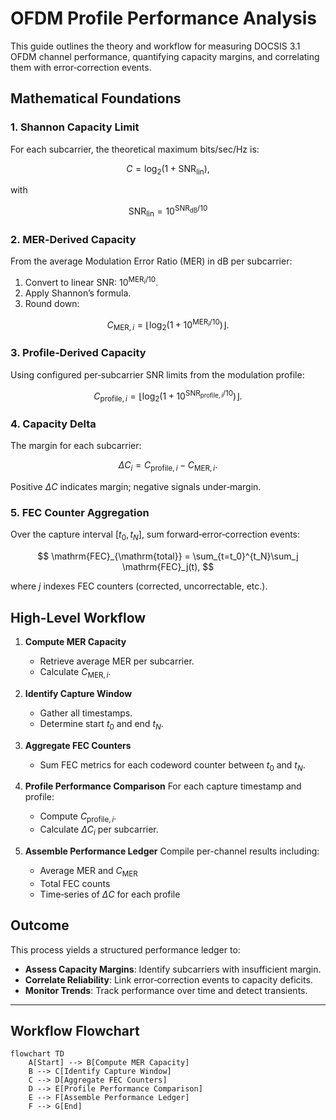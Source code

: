 # OFDM Profile Performance Analysis

This guide outlines the theory and workflow for measuring DOCSIS 3.1 OFDM channel performance, quantifying capacity margins, and correlating them with error‑correction events.

## Mathematical Foundations

### 1. Shannon Capacity Limit

For each subcarrier, the theoretical maximum bits/sec/Hz is:

$$
C = \log_{2}\bigl(1 + \mathrm{SNR}_{\mathrm{lin}}\bigr),
$$

with

$$
\mathrm{SNR}_{\mathrm{lin}} = 10^{\mathrm{SNR}_{\mathrm{dB}} / 10}
$$

### 2. MER‑Derived Capacity

From the average Modulation Error Ratio (MER) in dB per subcarrier:

1. Convert to linear SNR: $10^{\mathrm{MER}_i/10}$.
2. Apply Shannon’s formula.
3. Round down:

$$
C_{\mathrm{MER},i} = \left\lfloor \log_{2}\bigl(1 + 10^{\mathrm{MER}_i/10}\bigr) \right\rfloor.
$$

### 3. Profile‑Derived Capacity

Using configured per‑subcarrier SNR limits from the modulation profile:

$$
C_{\mathrm{profile},i} = \left\lfloor \log_{2}\bigl(1 + 10^{\mathrm{SNR}_{\mathrm{profile},i}/10}\bigr) \right\rfloor.
$$

### 4. Capacity Delta

The margin for each subcarrier:

$$
\Delta C_i = C_{\mathrm{profile},i} - C_{\mathrm{MER},i}.
$$

Positive $\Delta C$ indicates margin; negative signals under‑margin.

### 5. FEC Counter Aggregation

Over the capture interval $[t_0, t_N]$, sum forward‑error‑correction events:

$$
\mathrm{FEC}_{\mathrm{total}} = \sum_{t=t_0}^{t_N}\sum_j \mathrm{FEC}_j(t),
$$

where $j$ indexes FEC counters (corrected, uncorrectable, etc.).

## High-Level Workflow

1. **Compute MER Capacity**

   * Retrieve average MER per subcarrier.
   * Calculate $C_{\mathrm{MER},i}$.

2. **Identify Capture Window**

   * Gather all timestamps.
   * Determine start $t_0$ and end $t_N$.

3. **Aggregate FEC Counters**

   * Sum FEC metrics for each codeword counter between $t_0$ and $t_N$.

4. **Profile Performance Comparison**
   For each capture timestamp and profile:

   * Compute $C_{\mathrm{profile},i}$.
   * Calculate $\Delta C_i$ per subcarrier.

5. **Assemble Performance Ledger**
   Compile per-channel results including:

   * Average MER and $C_{\mathrm{MER}}$
   * Total FEC counts
   * Time‑series of $\Delta C$ for each profile

## Outcome

This process yields a structured performance ledger to:

* **Assess Capacity Margins**: Identify subcarriers with insufficient margin.
* **Correlate Reliability**: Link error‑correction events to capacity deficits.
* **Monitor Trends**: Track performance over time and detect transients.

---

## Workflow Flowchart

```mermaid
flowchart TD
    A[Start] --> B[Compute MER Capacity]
    B --> C[Identify Capture Window]
    C --> D[Aggregate FEC Counters]
    D --> E[Profile Performance Comparison]
    E --> F[Assemble Performance Ledger]
    F --> G[End]
```
